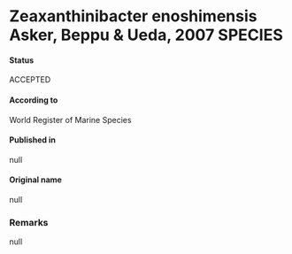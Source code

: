 Zeaxanthinibacter enoshimensis Asker, Beppu & Ueda, 2007 SPECIES
=======

#### Status
ACCEPTED

#### According to
World Register of Marine Species

#### Published in
null

#### Original name
null

### Remarks
null